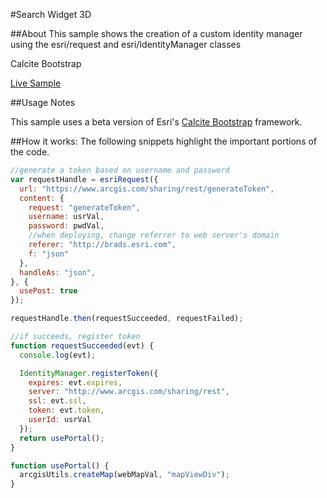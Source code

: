 #Search Widget 3D

##About
This sample shows the creation of a custom identity manager using the esri/request and esri/IdentityManager classes

 Calcite Bootstrap

[Live Sample](http://esri.github.io/developer-support/web-js/custom-identity-manager.html)

##Usage Notes

This sample uses a beta version of Esri's [Calcite Bootstrap](http://esri.github.io/calcite-maps/samples/index.html) framework.


##How it works:
The following snippets highlight the important portions of the code.


```javascript
//generate a token based on username and password
var requestHandle = esriRequest({
  url: "https://www.arcgis.com/sharing/rest/generateToken",
  content: {
    request: "generateToken",
    username: usrVal,
    password: pwdVal,
    //when deploying, change referrer to web server's domain
    referer: "http://brads.esri.com",
    f: "json"
  },
  handleAs: "json",
}, {
  usePost: true
});

requestHandle.then(requestSucceeded, requestFailed);

//if succeeds, register token
function requestSucceeded(evt) {
  console.log(evt);

  IdentityManager.registerToken({
    expires: evt.expires,
    server: "http://www.arcgis.com/sharing/rest",
    ssl: evt.ssl,
    token: evt.token,
    userId: usrVal
  });
  return usePortal();
}

function usePortal() {
  arcgisUtils.createMap(webMapVal, "mapViewDiv");
}
```
